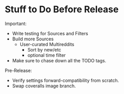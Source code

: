 # Stuff to Do Before Release

Important:

*  Write testing for Sources and Filters
*  Build more Sources
   * User-curated Multireddits
     * Sort by new/etc
     * optional time filter
*  Make sure to chase down all the TODO tags.

Pre-Release:

* Verify settings forward-compatibility from scratch.
* Swap coveralls image branch.